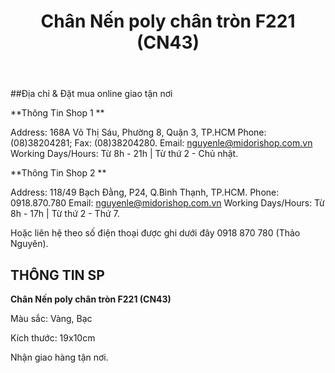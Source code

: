 ﻿---
priority: c
title: Chân Nến poly chân tròn F221 (CN43)
layout: ArtistPage
category: artists
path: '/artists/chan-nen-poly-chan-tron-F221/'
key: chan-nen-poly-chan-tron-F221

meta: Chân Nến poly chân tròn F221 (CN43)
keywords: chân nến cổ điển, chân nến poly, Chân Nến poly chân tròn F221


location: 
prices: Call
orders: tel:+84918870780
messages: http://m.me/dotrangtricuoi
website: 
YoutubeID: 
bandcamp: 
bandcampLabelTrack: 
facebook: 
mixcloud: 
soundcloud: 
youtube: 
discogs: 
---

##Địa chỉ & Đặt mua online giao tận nơi

**Thông Tin Shop 1 **

Address: 168A Võ Thị Sáu, Phường 8, Quận 3, TP.HCM Phone: (08)38204281; Fax: (08)38204280. Email: nguyenle@midorishop.com.vn Working Days/Hours: Từ 8h - 21h | Từ thứ 2 - Chủ nhật.

**Thông Tin Shop 2 **

Address: 118/49 Bạch Đằng, P24, Q.Bình Thạnh, TP.HCM. Phone: 0918.870.780 Email: nguyenle@midorishop.com.vn Working Days/Hours: Từ 8h - 17h | Từ thứ 2 - Thứ 7.

Hoặc liên hệ theo số điện thoại được ghi dưới đây 0918 870 780 (Thảo Nguyên).

## THÔNG TIN SP

**Chân Nến poly chân tròn F221 (CN43)**

Màu sắc: Vàng, Bạc

Kích thước: 19x10cm

Nhận giao hàng tận nơi.
